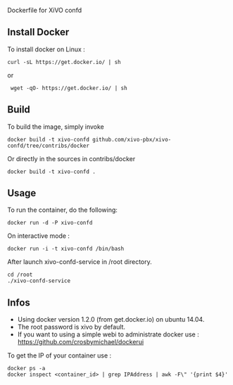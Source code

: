 Dockerfile for XiVO confd

## Install Docker

To install docker on Linux :

    curl -sL https://get.docker.io/ | sh
 
 or
 
     wget -qO- https://get.docker.io/ | sh

## Build

To build the image, simply invoke

    docker build -t xivo-confd github.com/xivo-pbx/xivo-confd/tree/contribs/docker

Or directly in the sources in contribs/docker

    docker build -t xivo-confd .
  
## Usage

To run the container, do the following:

    docker run -d -P xivo-confd

On interactive mode :

    docker run -i -t xivo-confd /bin/bash

After launch xivo-confd-service in /root directory.

    cd /root
    ./xivo-confd-service

## Infos

- Using docker version 1.2.0 (from get.docker.io) on ubuntu 14.04.
- The root password is xivo by default.
- If you want to using a simple webi to administrate docker use : https://github.com/crosbymichael/dockerui

To get the IP of your container use :

    docker ps -a
    docker inspect <container_id> | grep IPAddress | awk -F\" '{print $4}'

